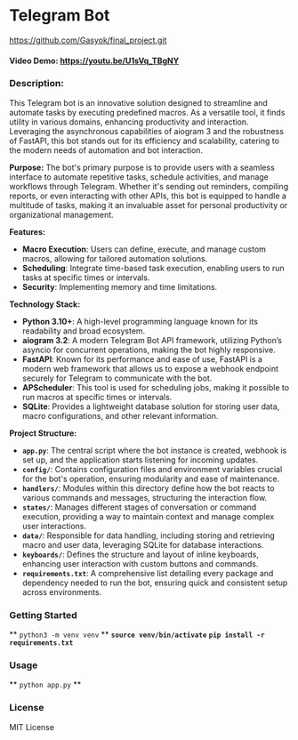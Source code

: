 # Telegram Bot

https://github.com/Gasyok/final_project.git

#### Video Demo: https://youtu.be/U1sVq_TBgNY

### Description:

This Telegram bot is an innovative solution designed to streamline and automate tasks by executing predefined macros. As a versatile tool, it finds utility in various domains, enhancing productivity and interaction. Leveraging the asynchronous capabilities of aiogram 3 and the robustness of FastAPI, this bot stands out for its efficiency and scalability, catering to the modern needs of automation and bot interaction.

**Purpose:**
The bot's primary purpose is to provide users with a seamless interface to automate repetitive tasks, schedule activities, and manage workflows through Telegram. Whether it's sending out reminders, compiling reports, or even interacting with other APIs, this bot is equipped to handle a multitude of tasks, making it an invaluable asset for personal productivity or organizational management.

**Features:**

- **Macro Execution**: Users can define, execute, and manage custom macros, allowing for tailored automation solutions.
- **Scheduling**: Integrate time-based task execution, enabling users to run tasks at specific times or intervals.
- **Security**: Implementing memory and time limitations.

**Technology Stack:**

- **Python 3.10+**: A high-level programming language known for its readability and broad ecosystem.
- **aiogram 3.2**: A modern Telegram Bot API framework, utilizing Python’s asyncio for concurrent operations, making the bot highly responsive.
- **FastAPI**: Known for its performance and ease of use, FastAPI is a modern web framework that allows us to expose a webhook endpoint securely for Telegram to communicate with the bot.
- **APScheduler**: This tool is used for scheduling jobs, making it possible to run macros at specific times or intervals.
- **SQLite**: Provides a lightweight database solution for storing user data, macro configurations, and other relevant information.

**Project Structure:**

- **`app.py`**: The central script where the bot instance is created, webhook is set up, and the application starts listening for incoming updates.
- **`config/`**: Contains configuration files and environment variables crucial for the bot's operation, ensuring modularity and ease of maintenance.
- **`handlers/`**: Modules within this directory define how the bot reacts to various commands and messages, structuring the interaction flow.
- **`states/`**: Manages different stages of conversation or command execution, providing a way to maintain context and manage complex user interactions.
- **`data/`**: Responsible for data handling, including storing and retrieving macro and user data, leveraging SQLite for database interactions.
- **`keyboards/`**: Defines the structure and layout of inline keyboards, enhancing user interaction with custom buttons and commands.
- **`requirements.txt`**: A comprehensive list detailing every package and dependency needed to run the bot, ensuring quick and consistent setup across environments.

### Getting Started

** `python3 -m venv venv` **
**`source venv/bin/activate`**
**`pip install -r requirements.txt`**

### Usage

** `python app.py` **

### License

MIT License
